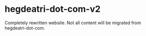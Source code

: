# hegdeatri-dot-com-v2

Completely rewritten website. Not all content will be migrated from hegdeatri-dot-com.